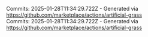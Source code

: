 Commits: 2025-01-28T11:34:29.722Z - Generated via https://github.com/marketplace/actions/artificial-grass
<br>
Commits: 2025-01-28T11:34:29.722Z - Generated via https://github.com/marketplace/actions/artificial-grass
<br>
